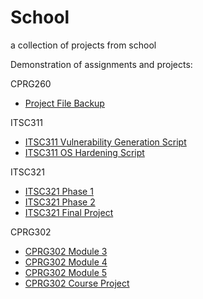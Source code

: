 # School
a collection of projects from school

Demonstration of assignments and projects:


CPRG260
<ul>
    <li> <a href="https://youtu.be/ss6qtMmECGk">Project File Backup</a> </li>
</ul>

ITSC311
<ul>
        <li> <a href="https://youtu.be/vNVUAJqg4JY">ITSC311 Vulnerability Generation Script</a>   </li>
        <li> <a href="https://youtu.be/D_4mmOz-8xA">ITSC311 OS Hardening Script</a>   </li>
</ul>



ITSC321
<ul>
        <li> <a href="https://youtu.be/dPn_x3od1hQ">ITSC321 Phase 1</a>   </li>
        <li> <a href="https://youtu.be/uzKpfDb2ZkU">ITSC321 Phase 2</a>   </li>
        <li> <a href="https://youtu.be/EBaLh1cfohM">ITSC321 Final Project</a>   </li>
</ul>

CPRG302
<ul>
    <li>  <a href="https://htmlpreview.github.io/?https://github.com/al055/School/blob/main/CPRG302/module3.html">CPRG302 Module 3</a> </li>
    <li>  <a href="https://htmlpreview.github.io/?https://github.com/al055/School/blob/main/CPRG302/module4.html">CPRG302 Module 4</a> </li>
    <li>  <a href="https://htmlpreview.github.io/?https://github.com/al055/School/blob/main/CPRG302/Amy%20Leung%20-%20Module%205/module5.html">CPRG302 Module 5</a> </li>
    <li>  <a href="https://htmlpreview.github.io/?https://github.com/al055/School/blob/main/CPRG302/project%20-%20docs/index.html">CPRG302 Course Project</a> </li>
</ul>
